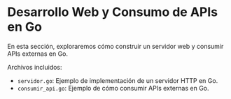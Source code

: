 # Desarrollo Web y Consumo de APIs en Go

En esta sección, exploraremos cómo construir un servidor web y consumir APIs externas en Go.

Archivos incluidos:

- `servidor.go`: Ejemplo de implementación de un servidor HTTP en Go.
- `consumir_api.go`: Ejemplo de cómo consumir APIs externas en Go.
